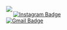 <img align="left" src="https://user-images.githubusercontent.com/37278803/112063646-7e6a5e00-8b40-11eb-9fb0-8e1a32067e32.png">

[![Instagram Badge](https://img.shields.io/badge/-@rompinheiro-303030?style=flat-square&logo=Instagram)](https://www.instagram.com/rompinheiro)  
[![Gmail Badge](https://img.shields.io/badge/-romulopinheirocosta@email-303030?style=flat-square&logo=Gmail)](mailto:romulopinheirocosta@gmail.com)  
